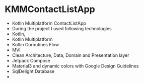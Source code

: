 # KMMContactListApp

- Kotlin Multiplatform ContactListApp
- During the project I used following technologies
- Kotlin,
- Kotlin Multiplatform
- Kotlin Coroutines Flow
- MVI
- Clean Architecture, Data, Domain and Presentation layer
- Jetpack Compose
- Material3 and dynamic colors with Google Design Guidelines
- SqlDelight Database 
- 


  
